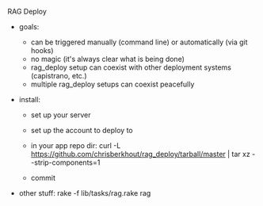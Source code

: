 RAG Deploy

- goals:
  - can be triggered manually (command line) or automatically (via git hooks)
  - no magic (it's always clear what is being done)
  - rag_deploy setup can coexist with other deployment systems (capistrano, etc.)
  - multiple rag_deploy setups can coexist peacefully

- install:
  
  - set up your server
  - set up the account to deploy to
  
  - in your app repo dir:
    curl -L https://github.com/chrisberkhout/rag_deploy/tarball/master | tar xz --strip-components=1
  - commit


- other stuff:
  rake -f lib/tasks/rag.rake rag